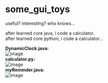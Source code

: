 # some_gui_toys
useful? interesting? who knows...

after learned core java, i code a calculator.  
after learned core python, i code a calculator...  

**DynamicClock.java:**  
![image](https://github.com/needle-wang/some_gui_toys/screenshots/1.png)  
**calculator.py:**  
![image](https://github.com/needle-wang/some_gui_toys/screenshots/2.png)  
**myReminder.java:**  
![image](https://github.com/needle-wang/some_gui_toys/screenshots/3.png)  

